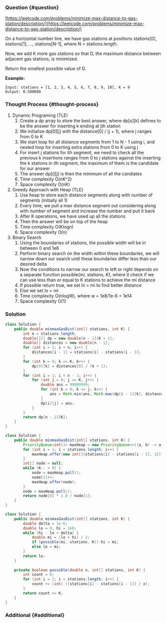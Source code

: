 ### Question {#question}

[https://leetcode.com/problems/minimize-max-distance-to-gas-station/description/](https://leetcode.com/problems/minimize-max-distance-to-gas-station/description/)

On a horizontal number line, we have gas stations at positions stations\[0\], stations\[1\], ..., stations\[N-1\], where N = stations.length.

Now, we add K more gas stations so that D, the maximum distance between adjacent gas stations, is minimized.

Return the smallest possible value of D.

**Example:**

```
Input: stations = [1, 2, 3, 4, 5, 6, 7, 8, 9, 10], K = 9
Output: 0.500000
```

### Thought Process {#thought-process}

1. Dynamic Programing \(TLE\)
   1. Create a dp array to store the best answer, where dp\[s\]\[k\] defines to be the answer for inserting k ending at jth station
   2. We initialize dp\[0\]\[j\] with the distance\[0\] / \(j + 1\), where j ranges from 0 to K
   3. We start loop for all distance segments from 1 to N - 1 using i, and nested loop for inserting extra stations from 0 to K using j
   4. For insert j stations for ith segment, we need to check all the previous k insertions ranges from 0 to j stations against the inserting the k stations in ith segment, the maximum of them is the candidate for our answer
   5. The answer dp\[i\]\[j\] is then the minimum of all the candiates
   6. Time complexity O\(nK^2\)
   7. Space complexity O\(nK\)
2. Greedy Approach with Heap \(TLE\)
   1. Use heap to store each distance segments along with number of segments \(initially all 1\)
   2. Every time, we pull a max distance segment out considering along with number of segment and increase the number and pull it back
   3. After K operations, we have used up all the stations
   4. Then the answer will be on top of the heap
   5. Time complexity O\(Klogn\)
   6. Space complexity O\(n\)
3. Binary Search
   1. Using the boundaries of stations, the possible width will be in between 0 and 1e8
   2. Perform binary search on the width within these boundaries, we will narrow down our search until these boundaries differ less than our desired delta
   3. Now the conditions to narrow our search to left or right depends on a separate function possible\(mi, stations, K\), where it check if we can use less than or equal to K stations to achieve the mi distance
   4. If possible return true, we set hi = mi to find better distance
   5. Else we set lo = mi
   6. Time complexity O\(nlogW\), where w = 1e8/1e-6 = 1e14
   7. Space complexity O\(1\)

### Solution

```java
class Solution {
    public double minmaxGasDist(int[] stations, int K) {
        int n = stations.length;
        double[][] dp = new double[n - 1][K + 1];
        double[] distances = new double[n - 1];
        for (int i = 1; i < n; i++) {
            distances[i - 1] = stations[i] - stations[i - 1];
        }
        for (int k = 0; k <= K; k++) {
            dp[0][k] = distances[0] / (k + 1);
        }
        for (int i = 1; i < n - 1; i++) {
            for (int j = 0; j <= K; j++) {
                double ans = 99999999;
                for (int k = 0; k <= j; k++) {
                    ans = Math.min(ans, Math.max(dp[i - 1][k], distances[i] / (j - k + 1)));
                }
                dp[i][j] = ans;
            }
        }
        return dp[n - 2][K];
    }
}
```

```java
class Solution {
    public double minmaxGasDist(int[] stations, int K) {
        PriorityQueue<int[]> maxHeap = new PriorityQueue<>((a, b) -> a[0] * 1.0 / a[1] > b[0] * 1.0 / b[1] ? -1 : 1);
        for (int i = 1; i < stations.length; i++) {
            maxHeap.offer(new int[]{stations[i] - stations[i - 1], 1});
        }
        int[] node = null;
        while (K-- > 0) {
            node = maxHeap.poll();
            node[1]++;
            maxHeap.offer(node);
        }
        node = maxHeap.poll();
        return node[0] * 1.0 / node[1];
    }
}
```

```java
class Solution {
    public double minmaxGasDist(int[] stations, int K) {
        double delta = 1e-6;
        double lo = 0, hi = 1e8;
        while (hi - lo > delta) {
            double mi = (lo + hi) / 2;
            if (possible(mi, stations, K)) hi = mi;
            else lo = mi;
        }
        return lo;
    }
    
    private boolean possible(double x, int[] stations, int K) {
        int count = 0;
        for (int i = 1; i < stations.length; i++) {
            count += (int) ((stations[i] - stations[i - 1]) / x);
        }
        return count <= K;
    }
}
```

### Additional {#additional}



